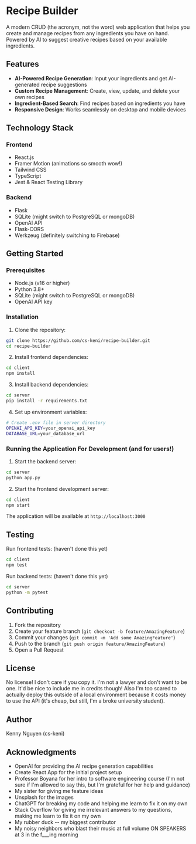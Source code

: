 # Recipe Builder

A modern CRUD (the acronym, not the word) web application that helps you create and manage recipes from any ingredients you have on hand. Powered by AI to suggest creative recipes based on your available ingredients.

## Features

- **AI-Powered Recipe Generation**: Input your ingredients and get AI-generated recipe suggestions
- **Custom Recipe Management**: Create, view, update, and delete your own recipes
- **Ingredient-Based Search**: Find recipes based on ingredients you have
- **Responsive Design**: Works seamlessly on desktop and mobile devices

## Technology Stack

### Frontend
- React.js
- Framer Motion (animations so smooth wow!)
- Tailwind CSS
- TypeScript
- Jest & React Testing Library

### Backend
- Flask 
- SQLite (might switch to PostgreSQL or mongoDB)
- OpenAI API
- Flask-CORS
- Werkzeug (definitely switching to Firebase)

## Getting Started

### Prerequisites
- Node.js (v16 or higher)
- Python 3.8+
- SQLite (might switch to PostgreSQL or mongoDB)
- OpenAI API key

### Installation

1. Clone the repository:

```bash
git clone https://github.com/cs-keni/recipe-builder.git
cd recipe-builder
```

2. Install frontend dependencies:
```bash
cd client
npm install
```

3. Install backend dependencies:
```bash
cd server
pip install -r requirements.txt
```

4. Set up environment variables:
```bash
# Create .env file in server directory
OPENAI_API_KEY=your_openai_api_key
DATABASE_URL=your_database_url
```

### Running the Application For Development (and for users!)

1. Start the backend server:
```bash
cd server
python app.py
```

2. Start the frontend development server:
```bash
cd client
npm start
```

The application will be available at `http://localhost:3000`

## Testing

Run frontend tests: (haven't done this yet)
```bash
cd client
npm test
```

Run backend tests: (haven't done this yet)
```bash
cd server
python -m pytest
```

## Contributing

1. Fork the repository
2. Create your feature branch (`git checkout -b feature/AmazingFeature`)
3. Commit your changes (`git commit -m 'Add some AmazingFeature'`)
4. Push to the branch (`git push origin feature/AmazingFeature`)
5. Open a Pull Request

## License

No license! I don't care if you copy it. I'm not a lawyer and don't want to be one. It'd be nice to include me in credits though! Also I'm too scared to actually deploy this outside of a local environment because it costs money to use the API (it's cheap, but still, I'm a broke university student).

## Author

Kenny Nguyen (cs-keni)

## Acknowledgments

- OpenAI for providing the AI recipe generation capabilities
- Create React App for the initial project setup
- Professor Boyana for her intro to software engineering course (I'm not sure if I'm allowed to say this, but I'm grateful for her help and guidance)
- My sister for giving me feature ideas
- Unsplash for the images
- ChatGPT for breaking my code and helping me learn to fix it on my own
- Stack Overflow for giving me irrelevant answers to my questions, making me learn to fix it on my own
- My rubber duck -- my biggest contributor
- My noisy neighbors who blast their music at full volume ON SPEAKERS at 3 in the f___ing morning
